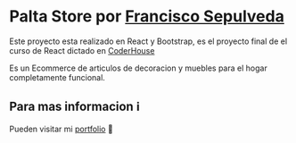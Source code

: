 # Palta Store por [Francisco Sepulveda](https://fsepulveda.netlify.app/)

Este proyecto esta realizado en React y Bootstrap, es el proyecto final de el curso de React dictado en [CoderHouse](https://www.coderhouse.com)

Es un Ecommerce de articulos de decoracion y muebles para el hogar completamente funcional.

## Para mas informacion :information_source:

Pueden visitar mi [portfolio](https://fsepulveda.netlify.app/) :rocket:
